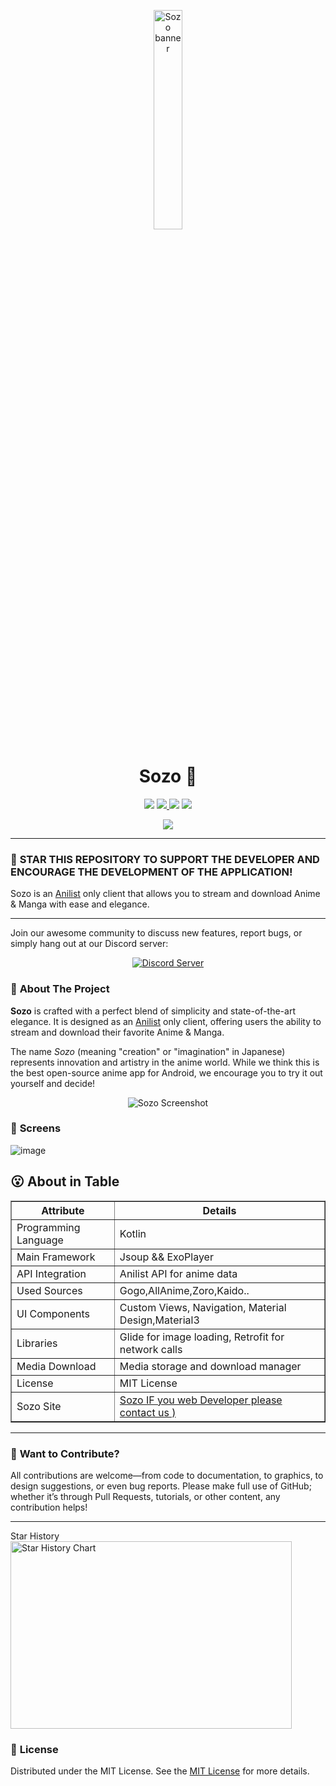 <p align="center">
<a href="https://sozo.framer.website/">
   <img src="https://github.com/user-attachments/assets/bb1dd6b2-e41f-4fb5-b3db-a550bb6e5608" alt="Sozo banner" width="30%">
</a>
</p>

<p align="center">
   <h1 align="center"><strong>Sozo</strong> 🌟</h1>
</p>

<p align="center">
   <img src="https://img.shields.io/badge/platforms-android-blueviolet?style=for-the-badge"/>
   <a href="https://github.com/Sozo-app/Sozo/releases">
      <img src="https://img.shields.io/github/downloads/Sozo-app/Sozo/total?color=%233DDC84&logo=android&logoColor=%23fff&style=for-the-badge">
   </a>
      <a href="https://discord.gg/n22URhYvMR"><img src="https://img.shields.io/badge/Discord-7289DA?style=for-the-badge&logo=discord&logoColor=white"></a>
   <a href="https://telegram.me/sozoapp">
      <img src="https://img.shields.io/badge/Telegram-2CA5E0?style=for-the-badge&logo=telegram&logoColor=white">
   </a>
</p>

<p align="center">
   <a href="https://www.buymeacoffee.com/chihaku">
      <img src="https://img.buymeacoffee.com/button-api/?text=Buy me a coffee&emoji=&slug=chihaku&button_colour=FFDD00&font_colour=030201&font_family=Poppins&outline_colour=000000&coffee_colour=ffffff" />
   </a>
</p>

---

### 🚀 **STAR THIS REPOSITORY TO SUPPORT THE DEVELOPER AND ENCOURAGE THE DEVELOPMENT OF THE APPLICATION!**

Sozo is an [Anilist](https://anilist.co/) only client that allows you to stream and download Anime & Manga with ease and elegance.

---
Join our awesome community to discuss new features, report bugs, or simply hang out at our Discord server:

<p align="center">
   <a href="https://discord.gg/n22URhYvMR">
      <img src="https://invidget.switchblade.xyz/n22URhYvMR" alt="Discord Server">
   </a>
</p>



### 📖 **About The Project**

<p><strong>Sozo</strong> is crafted with a perfect blend of simplicity and state-of-the-art elegance. It is designed as an <a href="https://anilist.co/">Anilist</a> only client, offering users the ability to stream and download their favorite Anime & Manga.</p>
<p>The name <i>Sozo</i> (meaning "creation" or "imagination" in Japanese) represents innovation and artistry in the anime world. While we think this is the best open-source anime app for Android, we encourage you to try it out yourself and decide!</p>

<p align="center">
   <img src="https://github.com/user-attachments/assets/e9ec70f4-2ec4-4946-bd26-900510864f29" alt="Sozo Screenshot">
</p>

### 📖 **Screens**

![image](https://github.com/user-attachments/assets/7bb806cc-b1bc-467b-bf76-c2664b90a8d6)

## 😮 **About in Table**
  <table border="1" cellpadding="10" cellspacing="0">
        <tr>
            <th>Attribute</th>
            <th>Details</th>
        </tr>
        <tr>
            <td>Programming Language</td>
            <td>Kotlin</td>
        </tr>
        <tr>
            <td>Main Framework</td>
            <td>Jsoup && ExoPlayer</td>
        </tr>
        <tr>
            <td>API Integration</td>
            <td>Anilist API for anime data</td>
        </tr>
     <tr>
        <td>Used Sources</td>
        <td>Gogo,AllAnime,Zoro,Kaido..</td>
     </tr>
        <tr>
            <td>UI Components</td>
            <td>Custom Views, Navigation, Material Design,Material3</td>
        </tr>
        <tr>
            <td>Libraries</td>
            <td>Glide for image loading, Retrofit for network calls</td>
        </tr>
        <tr>
            <td>Media Download</td>
            <td>Media storage and download manager</td>
        </tr>
        <tr>
            <td>License</td>
            <td>MIT License</td>
        </tr>
        <tr>
            <td>Sozo Site</td>
            <td><a href="https://sozo.framer.website">Sozo IF you web Developer please contact us ) </a></td>
        </tr>
    </table>

---

### 🤝 **Want to Contribute?**

All contributions are welcome—from code to documentation, to graphics, to design suggestions, or even bug reports. Please make full use of GitHub; whether it’s through Pull Requests, tutorials, or other content, any contribution helps!

---
 <summary>Star History</summary>
  <a href="https://github.com/Sozo-app/Sozo/stargazers">
      <img alt="Star History Chart" src="https://starchart.cc/Sozo-app/Sozo.svg?variant=adaptive" width="450" height="300" />
  </a>

### 📜 **License**

Distributed under the MIT License. See the [MIT License](https://opensource.org/licenses/MIT) for more details.
